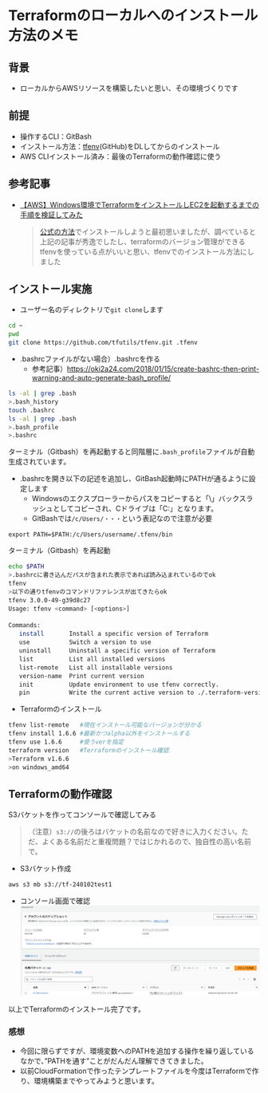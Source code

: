 # Terraformのローカルへのインストール方法のメモ
## 背景
* ローカルからAWSリソースを構築したいと思い、その環境づくりです

## 前提
* 操作するCLI：GitBash
* インストール方法：[tfenv](https://github.com/tfutils/tfenv)(GitHub)をDLしてからのインストール
* AWS CLIインストール済み：最後のTerraformの動作確認に使う
 
## 参考記事
* [【AWS】Windows環境でTerraformをインストールしEC2を起動するまでの手順を検証してみた](https://harusite.net/20211128/)
  >[公式の方法](https://developer.hashicorp.com/terraform/tutorials/aws-get-started/install-cli)でインストールしようと最初思いましたが、調べていると上記の記事が秀逸でしたし、terraformのバージョン管理ができるtfenvを使っている点がいいと思い、tfenvでのインストール方法にしました

## インストール実施
* ユーザー名のディレクトリで`git clone`します
```bash
cd ~
pwd
git clone https://github.com/tfutils/tfenv.git .tfenv
```
* .bashrcファイルがない場合）.bashrcを作る
  * 参考記事）https://oki2a24.com/2018/01/15/create-bashrc-then-print-warning-and-auto-generate-bash_profile/
```bash
ls -al | grep .bash
>.bash_history
touch .bashrc
ls -al | grep .bash
>.bash_profile
>.bashrc
```
ターミナル（Gitbash）を再起動すると同階層に`.bash_profile`ファイルが自動生成されています。

* .bashrcを開き以下の記述を追加し、GitBash起動時にPATHが通るように設定します
  * Windowsのエクスプローラーからパスをコピーすると「\」バックスラッシュとしてコピーされ、Cドライブは「C:」となります。
  * GitBashでは`/c/Users/・・・`という表記なので注意が必要
```bash:.bashrc
export PATH=$PATH:/c/Users/username/.tfenv/bin
```
ターミナル（Gitbash）を再起動
```bash
echo $PATH
>.bashrcに書き込んだパスが含まれた表示であれば読み込まれているのでok
tfenv
>以下の通りtfenvのコマンドリファレンスが出てきたらok
tfenv 3.0.0-49-g39d8c27
Usage: tfenv <command> [<options>]

Commands:
   install       Install a specific version of Terraform
   use           Switch a version to use
   uninstall     Uninstall a specific version of Terraform
   list          List all installed versions
   list-remote   List all installable versions
   version-name  Print current version
   init          Update environment to use tfenv correctly.
   pin           Write the current active version to ./.terraform-version
```
* Terraformのインストール
```bash
tfenv list-remote   #現在インストール可能なバージョンが分かる
tfenv install 1.6.6 #最新かつalpha以外をインストールする
tfenv use 1.6.6     #使うverを指定
terraform version   #Terraformのインストール確認
>Terraform v1.6.6
>on windows_amd64
```

## Terraformの動作確認
S3バケットを作ってコンソールで確認してみる
>（注意）`s3://`の後ろはバケットの名前なので好きに入力ください。ただ、よくある名前だと重複問題？ではじかれるので、独自性の高い名前で。
* S3バケット作成
```bash
aws s3 mb s3://tf-240102test1
```
* コンソール画面で確認
![Terraformで作ったS3バケットコンソール確認](Terraformで作ったS3バケットコンソール確認.png)


以上でTerraformのインストール完了です。

### 感想
* 今回に限らずですが、環境変数へのPATHを追加する操作を繰り返しているなかで、”PATHを通す”ことがだんだん理解できてきました。
* 以前CloudFormationで作ったテンプレートファイルを今度はTerraformで作り、環境構築までやってみようと思います。

